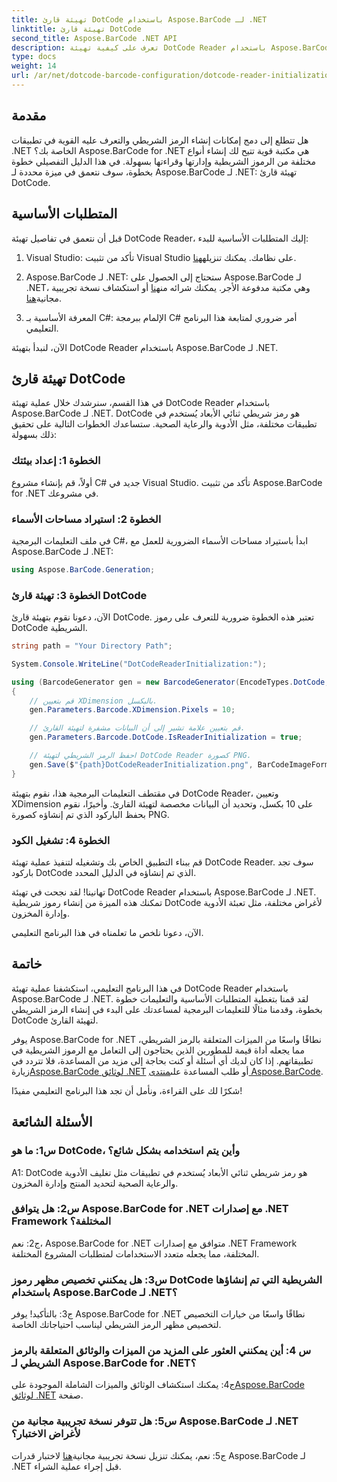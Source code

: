 ```yaml
---
title: تهيئة قارئ DotCode باستخدام Aspose.BarCode لـ .NET
linktitle: تهيئة قارئ DotCode
second_title: Aspose.BarCode .NET API
description: تعرف على كيفية تهيئة DotCode Reader باستخدام Aspose.BarCode لـ .NET. قم بإنشاء رموز شريطية DotCode بسهولة لمختلف التطبيقات.
type: docs
weight: 14
url: /ar/net/dotcode-barcode-configuration/dotcode-reader-initialization/
---
```

## مقدمة

هل تتطلع إلى دمج إمكانات إنشاء الرمز الشريطي والتعرف عليه القوية في تطبيقات .NET الخاصة بك؟ Aspose.BarCode for .NET هي مكتبة قوية تتيح لك إنشاء أنواع مختلفة من الرموز الشريطية وإدارتها وقراءتها بسهولة. في هذا الدليل التفصيلي خطوة بخطوة، سوف نتعمق في ميزة محددة لـ Aspose.BarCode لـ .NET: تهيئة قارئ DotCode.

## المتطلبات الأساسية

قبل أن نتعمق في تفاصيل تهيئة DotCode Reader، إليك المتطلبات الأساسية للبدء:

1.  Visual Studio: تأكد من تثبيت Visual Studio على نظامك. يمكنك تنزيله[هنا](https://visualstudio.microsoft.com/).

2.  Aspose.BarCode لـ .NET: ستحتاج إلى الحصول على Aspose.BarCode لـ .NET، وهي مكتبة مدفوعة الأجر. يمكنك شرائه من[هنا](https://purchase.aspose.com/buy) أو استكشاف نسخة تجريبية مجانية[هنا](https://releases.aspose.com/).

3. المعرفة الأساسية بـ C#: الإلمام ببرمجة C# أمر ضروري لمتابعة هذا البرنامج التعليمي.

الآن، لنبدأ بتهيئة DotCode Reader باستخدام Aspose.BarCode لـ .NET.

## تهيئة قارئ DotCode

في هذا القسم، سنرشدك خلال عملية تهيئة DotCode Reader باستخدام Aspose.BarCode لـ .NET. DotCode هو رمز شريطي ثنائي الأبعاد يُستخدم في تطبيقات مختلفة، مثل الأدوية والرعاية الصحية. ستساعدك الخطوات التالية على تحقيق ذلك بسهولة:

### الخطوة 1: إعداد بيئتك

أولاً، قم بإنشاء مشروع C# جديد في Visual Studio. تأكد من تثبيت Aspose.BarCode for .NET في مشروعك.

### الخطوة 2: استيراد مساحات الأسماء

في ملف التعليمات البرمجية C#، ابدأ باستيراد مساحات الأسماء الضرورية للعمل مع Aspose.BarCode لـ .NET:

```csharp
using Aspose.BarCode.Generation;
```

### الخطوة 3: تهيئة قارئ DotCode

الآن، دعونا نقوم بتهيئة قارئ DotCode. تعتبر هذه الخطوة ضرورية للتعرف على رموز DotCode الشريطية.

```csharp
string path = "Your Directory Path";

System.Console.WriteLine("DotCodeReaderInitialization:");

using (BarcodeGenerator gen = new BarcodeGenerator(EncodeTypes.DotCode, "Aspose"))
{
    // قم بتعيين XDimension بالبكسل.
    gen.Parameters.Barcode.XDimension.Pixels = 10;

    // قم بتعيين علامة تشير إلى أن البيانات مشفرة لتهيئة القارئ.
    gen.Parameters.Barcode.DotCode.IsReaderInitialization = true;

    // احفظ الرمز الشريطي لتهيئة DotCode Reader كصورة PNG.
    gen.Save($"{path}DotCodeReaderInitialization.png", BarCodeImageFormat.Png);
}
```

في مقتطف التعليمات البرمجية هذا، نقوم بتهيئة DotCode Reader، وتعيين XDimension على 10 بكسل، وتحديد أن البيانات مخصصة لتهيئة القارئ. وأخيرًا، نقوم بحفظ الباركود الذي تم إنشاؤه كصورة PNG.

### الخطوة 4: تشغيل الكود

قم ببناء التطبيق الخاص بك وتشغيله لتنفيذ عملية تهيئة DotCode Reader. سوف تجد باركود DotCode الذي تم إنشاؤه في الدليل المحدد.

تهانينا! لقد نجحت في تهيئة DotCode Reader باستخدام Aspose.BarCode لـ .NET. تمكنك هذه الميزة من إنشاء رموز شريطية DotCode لأغراض مختلفة، مثل تعبئة الأدوية وإدارة المخزون.

الآن، دعونا نلخص ما تعلمناه في هذا البرنامج التعليمي.

## خاتمة

في هذا البرنامج التعليمي، استكشفنا عملية تهيئة DotCode Reader باستخدام Aspose.BarCode لـ .NET. لقد قمنا بتغطية المتطلبات الأساسية والتعليمات خطوة بخطوة، وقدمنا مثالًا للتعليمات البرمجية لمساعدتك على البدء في إنشاء الرمز الشريطي DotCode لتهيئة القارئ.

يوفر Aspose.BarCode for .NET نطاقًا واسعًا من الميزات المتعلقة بالرمز الشريطي، مما يجعله أداة قيمة للمطورين الذين يحتاجون إلى التعامل مع الرموز الشريطية في تطبيقاتهم. إذا كان لديك أي أسئلة أو كنت بحاجة إلى مزيد من المساعدة، فلا تتردد في زيارة[Aspose.BarCode لوثائق .NET](https://reference.aspose.com/barcode/net/) أو طلب المساعدة على[منتدى Aspose.BarCode](https://forum.aspose.com/c/barcode/13).

شكرًا لك على القراءة، ونأمل أن تجد هذا البرنامج التعليمي مفيدًا!

## الأسئلة الشائعة

### س1: ما هو DotCode، وأين يتم استخدامه بشكل شائع؟

A1: DotCode هو رمز شريطي ثنائي الأبعاد يُستخدم في تطبيقات مثل تغليف الأدوية والرعاية الصحية لتحديد المنتج وإدارة المخزون.

### س2: هل يتوافق Aspose.BarCode for .NET مع إصدارات .NET Framework المختلفة؟

ج2: نعم، Aspose.BarCode for .NET متوافق مع إصدارات .NET Framework المختلفة، مما يجعله متعدد الاستخدامات لمتطلبات المشروع المختلفة.

### س3: هل يمكنني تخصيص مظهر رموز DotCode الشريطية التي تم إنشاؤها باستخدام Aspose.BarCode لـ .NET؟

ج3: بالتأكيد! يوفر Aspose.BarCode for .NET نطاقًا واسعًا من خيارات التخصيص لتخصيص مظهر الرمز الشريطي ليناسب احتياجاتك الخاصة.

### س 4: أين يمكنني العثور على المزيد من الميزات والوثائق المتعلقة بالرمز الشريطي لـ Aspose.BarCode for .NET؟

 ج4: يمكنك استكشاف الوثائق والميزات الشاملة الموجودة على[Aspose.BarCode لوثائق .NET](https://reference.aspose.com/barcode/net/) صفحة.

### س5: هل تتوفر نسخة تجريبية مجانية من Aspose.BarCode لـ .NET لأغراض الاختبار؟

 ج5: نعم، يمكنك تنزيل نسخة تجريبية مجانية[هنا](https://releases.aspose.com/) لاختبار قدرات Aspose.BarCode لـ .NET قبل إجراء عملية الشراء.